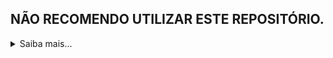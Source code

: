 ## NÃO RECOMENDO UTILIZAR ESTE REPOSITÓRIO.

<details>
  <summary>Saiba mais...</summary>
  <blockquote>
  <hr><h4>Atualizado em: 2025/04/13</h4>
 <li>Literalmente não tem nada de util aqui, é apenas uma bagunça, o nome do repositorio ja é auto explicativo.</li>
 <li>Se você está esperando algo de útil vindo daqui, entre em contanto <a href=rucoyonline2025@gmail.com>comigo</a>, usando o Gmail.</li><hr></blockquote></details>

